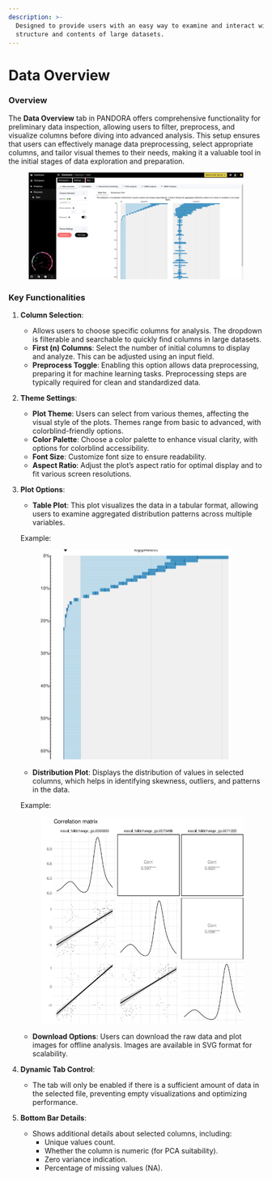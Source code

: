```yaml
---
description: >-
  Designed to provide users with an easy way to examine and interact with the
  structure and contents of large datasets.
---
```


# Data Overview

### Overview&#x20;

The **Data Overview** tab in PANDORA offers comprehensive functionality for preliminary data inspection, allowing users to filter, preprocess, and visualize columns before diving into advanced analysis. This setup ensures that users can effectively manage data preprocessing, select appropriate columns, and tailor visual themes to their needs, making it a valuable tool in the initial stages of data exploration and preparation.

<figure><img src="../../.gitbook/assets/discovery-data-overview-tabls-plot.png" alt=""><figcaption></figcaption></figure>

### **Key Functionalities**

1. **Column Selection**:
   * Allows users to choose specific columns for analysis. The dropdown is filterable and searchable to quickly find columns in large datasets.
   * **First (n) Columns**: Select the number of initial columns to display and analyze. This can be adjusted using an input field.
   * **Preprocess Toggle**: Enabling this option allows data preprocessing, preparing it for machine learning tasks. Preprocessing steps are typically required for clean and standardized data.
2. **Theme Settings**:
   * **Plot Theme**: Users can select from various themes, affecting the visual style of the plots. Themes range from basic to advanced, with colorblind-friendly options.
   * **Color Palette**: Choose a color palette to enhance visual clarity, with options for colorblind accessibility.
   * **Font Size**: Customize font size to ensure readability.
   * **Aspect Ratio**: Adjust the plot’s aspect ratio for optimal display and to fit various screen resolutions.
3.  **Plot Options**:

    * **Table Plot**: This plot visualizes the data in a tabular format, allowing users to examine aggregated distribution patterns across multiple variables.

    Example:&#x20;



    <figure><img src="../../.gitbook/assets/image (8).png" alt=""><figcaption></figcaption></figure>



    * **Distribution Plot**: Displays the distribution of values in selected columns, which helps in identifying skewness, outliers, and patterns in the data.

    Example:&#x20;

    <figure><img src="../../.gitbook/assets/image (9).png" alt=""><figcaption></figcaption></figure>



    * **Download Options**: Users can download the raw data and plot images for offline analysis. Images are available in SVG format for scalability.
4. **Dynamic Tab Control**:
   * The tab will only be enabled if there is a sufficient amount of data in the selected file, preventing empty visualizations and optimizing performance.
5. **Bottom Bar Details**:
   * Shows additional details about selected columns, including:
     * Unique values count.
     * Whether the column is numeric (for PCA suitability).
     * Zero variance indication.
     * Percentage of missing values (NA).



